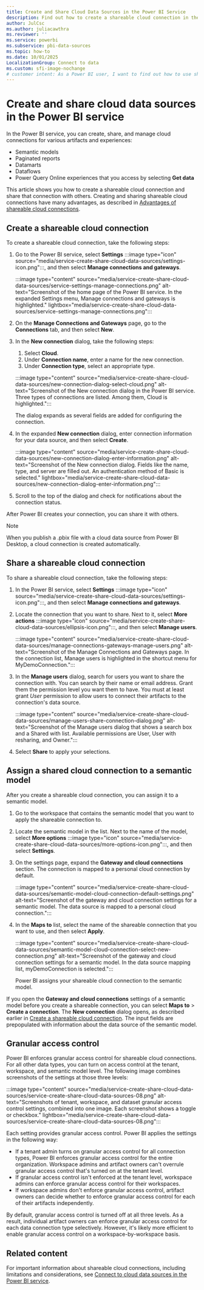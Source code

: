 ```yaml
---
title: Create and Share Cloud Data Sources in the Power BI Service
description: Find out how to create a shareable cloud connection in the Power BI service, share that connection with others, and assign it to a semantic model. 
author: JulCsc
ms.author: juliacawthra
ms.reviewer: ''
ms.service: powerbi
ms.subservice: pbi-data-sources
ms.topic: how-to
ms.date: 10/01/2025
LocalizationGroup: Connect to data
ms.custom: sfi-image-nochange
# customer intent: As a Power BI user, I want to find out how to use shareable cloud connections in the Power BI service so that I can set up multiple connections to the same data source, share my connections with others, and centralize data source connection management.
---
```


# Create and share cloud data sources in the Power BI service

In the Power BI service, you can create, share, and manage cloud connections for various artifacts and experiences:

- Semantic models
- Paginated reports
- Datamarts
- Dataflows
- Power Query Online experiences that you access by selecting **Get data**

This article shows you how to create a shareable cloud connection and share that connection with others. Creating and sharing shareable cloud connections have many advantages, as described in [Advantages of shareable cloud connections](service-connect-cloud-data-sources.md#advantages-of-shareable-cloud-connections).

## Create a shareable cloud connection

To create a shareable cloud connection, take the following steps:

1. Go to the Power BI service, select **Settings** :::image type="icon" source="media/service-create-share-cloud-data-sources/settings-icon.png":::, and then select **Manage connections and gateways**.

   :::image type="content" source="media/service-create-share-cloud-data-sources/service-settings-manage-connections.png" alt-text="Screenshot of the home page of the Power BI service. In the expanded Settings menu, Manage connections and gateways is highlighted." lightbox="media/service-create-share-cloud-data-sources/service-settings-manage-connections.png":::

1. On the **Manage Connections and Gateways** page, go to the **Connections** tab, and then select **New**.

1. In the **New connection** dialog, take the following steps:
   1. Select **Cloud**.
   1. Under **Connection name**, enter a name for the new connection.
   1. Under **Connection type**, select an appropriate type.

   :::image type="content" source="media/service-create-share-cloud-data-sources/new-connection-dialog-select-cloud.png" alt-text="Screenshot of the New connection dialog in the Power BI service. Three types of connections are listed. Among them, Cloud is highlighted.":::

   The dialog expands as several fields are added for configuring the connection.

1. In the expanded **New connection** dialog, enter connection information for your data source, and then select **Create**.

   :::image type="content" source="media/service-create-share-cloud-data-sources/new-connection-dialog-enter-information.png" alt-text="Screenshot of the New connection dialog. Fields like the name, type, and server are filled out. An authentication method of Basic is selected." lightbox="media/service-create-share-cloud-data-sources/new-connection-dialog-enter-information.png":::

1. Scroll to the top of the dialog and check for notifications about the connection status.

After Power BI creates your connection, you can share it with others.

> [!NOTE]
> When you publish a .pbix file with a cloud data source from Power BI Desktop, a cloud connection is created automatically.

## Share a shareable cloud connection

To share a shareable cloud connection, take the following steps:

1. In the Power BI service, select **Settings** :::image type="icon" source="media/service-create-share-cloud-data-sources/settings-icon.png":::, and then select **Manage connections and gateways**.

1. Locate the connection that you want to share. Next to it, select **More actions** :::image type="icon" source="media/service-create-share-cloud-data-sources/ellipsis-icon.png":::, and then select **Manage users**.

   :::image type="content" source="media/service-create-share-cloud-data-sources/manage-connections-gateways-manage-users.png" alt-text="Screenshot of the Manage Connections and Gateways page. In the connection list, Manage users is highlighted in the shortcut menu for MyDemoConnection.":::

1. In the **Manage users** dialog, search for users you want to share the connection with. You can search by their name or email address. Grant them the permission level you want them to have. You must at least grant *User* permission to allow users to connect their artifacts to the connection's data source.

   :::image type="content" source="media/service-create-share-cloud-data-sources/manage-users-share-connection-dialog.png" alt-text="Screenshot of the Manage users dialog that shows a search box and a Shared with list. Available permissions are User, User with resharing, and Owner.":::

1. Select **Share** to apply your selections.

## Assign a shared cloud connection to a semantic model

After you create a shareable cloud connection, you can assign it to a semantic model.

1. Go to the workspace that contains the semantic model that you want to apply the shareable connection to.

1. Locate the semantic model in the list. Next to the name of the model, select **More options** :::image type="icon" source="media/service-create-share-cloud-data-sources/more-options-icon.png":::, and then select **Settings**.

1. On the settings page, expand the **Gateway and cloud connections** section. The connection is mapped to a personal cloud connection by default.

   :::image type="content" source="media/service-create-share-cloud-data-sources/semantic-model-cloud-connection-default-settings.png" alt-text="Screenshot of the gateway and cloud connection settings for a semantic model. The data source is mapped to a personal cloud connection.":::

1. In the **Maps to** list, select the name of the shareable connection that you want to use, and then select **Apply**.

   :::image type="content" source="media/service-create-share-cloud-data-sources/semantic-model-cloud-connection-select-new-connection.png" alt-text="Screenshot of the gateway and cloud connection settings for a semantic model. In the data source mapping list, myDemoConnection is selected.":::

   Power BI assigns your shareable cloud connection to the semantic model.

If you open the **Gateway and cloud connections** settings of a semantic model before you create a shareable connection, you can select **Maps to** > **Create a connection**. The **New connection** dialog opens, as described earlier in [Create a shareable cloud connection](#create-a-shareable-cloud-connection). The input fields are prepopulated with information about the data source of the semantic model.

## Granular access control

Power BI enforces granular access control for shareable cloud connections. For all other data types, you can turn on access control at the tenant, workspace, and semantic model level. The following image combines screenshots of the settings at those three levels:

:::image type="content" source="media/service-create-share-cloud-data-sources/service-create-share-cloud-data-sources-08.png" alt-text="Screenshots of tenant, workspace, and dataset granular access control settings, combined into one image. Each screenshot shows a toggle or checkbox." lightbox="media/service-create-share-cloud-data-sources/service-create-share-cloud-data-sources-08.png":::

Each setting provides granular access control. Power BI applies the settings in the following way:

- If a tenant admin turns on granular access control for all connection types, Power BI enforces granular access control for the entire organization. Workspace admins and artifact owners can't overrule granular access control that's turned on at the tenant level.
- If granular access control isn't enforced at the tenant level, workspace admins can enforce granular access control for their workspaces.
- If workspace admins don't enforce granular access control, artifact owners can decide whether to enforce granular access control for each of their artifacts independently.

By default, granular access control is turned off at all three levels. As a result, individual artifact owners can enforce granular access control for each data connection type selectively. However, it's likely more efficient to enable granular access control on a workspace-by-workspace basis.

## Related content

For important information about shareable cloud connections, including limitations and considerations, see [Connect to cloud data sources in the Power BI service](service-connect-cloud-data-sources.md).
